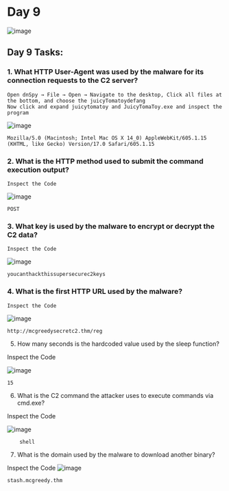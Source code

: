 # Day 9
![image](https://github.com/W4W1R3/Advent-Of-Cyber-2023-Walkthroughs/assets/57982315/e9e34e47-bde4-4d30-9c1d-1976b674f13c)

## Day 9 Tasks:

### 1. What HTTP User-Agent was used by the malware for its connection requests to the C2 server?

    Open dnSpy → File → Open → Navigate to the desktop, Click all files at the bottom, and choose the juicyTomatoydefang
    Now click and expand juicytomatoy and JuicyTomaToy.exe and inspect the program

![image](https://github.com/W4W1R3/Advent-Of-Cyber-2023-Walkthroughs/assets/57982315/2dd1b23a-b921-4847-9bf9-924e6f6679a0)


    Mozilla/5.0 (Macintosh; Intel Mac OS X 14_0) AppleWebKit/605.1.15 (KHTML, like Gecko) Version/17.0 Safari/605.1.15

### 2. What is the HTTP method used to submit the command execution output?

    Inspect the Code 
![image](https://github.com/W4W1R3/Advent-Of-Cyber-2023-Walkthroughs/assets/57982315/4f704f51-e062-476b-a3ba-2a1279d328b4)

    POST




### 3. What key is used by the malware to encrypt or decrypt the C2 data?

    Inspect the Code 
![image](https://github.com/W4W1R3/Advent-Of-Cyber-2023-Walkthroughs/assets/57982315/3b424980-72cd-4b0d-9391-7b11f27daf0e)

    youcanthackthissupersecurec2keys




### 4. What is the first HTTP URL used by the malware?

    Inspect the Code 
![image](https://github.com/W4W1R3/Advent-Of-Cyber-2023-Walkthroughs/assets/57982315/9a01b2e9-aff3-4cb7-86cd-16fe5236c9bc)


    http://mcgreedysecretc2.thm/reg

5. How many seconds is the hardcoded value used by the sleep function?

Inspect the Code 

![image](https://github.com/W4W1R3/Advent-Of-Cyber-2023-Walkthroughs/assets/57982315/b90bb22a-e4a2-4178-8fa5-aa88dd38605b)

    15
    
6. What is the C2 command the attacker uses to execute commands via cmd.exe?

Inspect the Code 

![image](https://github.com/W4W1R3/Advent-Of-Cyber-2023-Walkthroughs/assets/57982315/798572d6-e313-4e23-923c-58a0dfe73b8b)

        shell

7. What is the domain used by the malware to download another binary?

Inspect the Code 
![image](https://github.com/W4W1R3/Advent-Of-Cyber-2023-Walkthroughs/assets/57982315/c2c617ec-d75e-446a-86b0-6eb98aea44fe)

    stash.mcgreedy.thm

